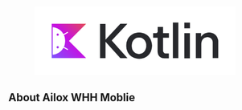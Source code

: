 <p align="center"><a href="https://kotlinlang.org/" target="_blank"><img src="app/src/main/res/drawable/3bbebda874e6003b.png" width="400"></a></p>

## About Ailox WHH Moblie